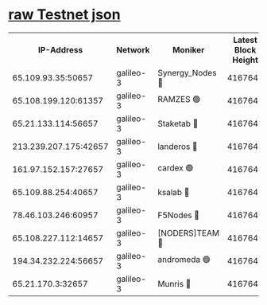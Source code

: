 [raw Testnet json](https://rpc-check.androt.stavr.tech/androt/rpcandrot_result.json)
=

<table><tr><th>IP-Address</th><th>Network</th><th>Moniker</th><th>Latest Block Height</th><th>Earliest Block Height</th><th>Catching Up</th><th>Tx Index</th><th>Voting Power</th><th>Scan Time</th></tr><tr><td>65.109.93.35:50657</td><td>galileo-3</td><td>Synergy_Nodes 🔴</td><td>4167648</td><td>0</td><td>False</td><td>on</td><td>960600</td><td>2023-12-10T11:18:29.860771621UTC</td></tr><tr><td>65.108.199.120:61357</td><td>galileo-3</td><td>RAMZES 🟢</td><td>4167646</td><td>1</td><td>False</td><td>on</td><td>0</td><td>2023-12-10T11:18:18.930343401UTC</td></tr><tr><td>65.21.133.114:56657</td><td>galileo-3</td><td>Staketab 🔴</td><td>4167648</td><td>90001</td><td>False</td><td>on</td><td>2</td><td>2023-12-10T11:18:30.838698072UTC</td></tr><tr><td>213.239.207.175:42657</td><td>galileo-3</td><td>landeros 🔴</td><td>4167644</td><td>2642001</td><td>False</td><td>on</td><td>72</td><td>2023-12-10T11:18:08.977611428UTC</td></tr><tr><td>161.97.152.157:27657</td><td>galileo-3</td><td>cardex 🟢</td><td>4167648</td><td>2945323</td><td>False</td><td>on</td><td>0</td><td>2023-12-10T11:18:30.205339996UTC</td></tr><tr><td>65.109.88.254:40657</td><td>galileo-3</td><td>ksalab 🔴</td><td>4167645</td><td>3000356</td><td>False</td><td>on</td><td>31927</td><td>2023-12-10T11:18:14.474680997UTC</td></tr><tr><td>78.46.103.246:60957</td><td>galileo-3</td><td>F5Nodes 🔴</td><td>4167648</td><td>3057001</td><td>False</td><td>off</td><td>24</td><td>2023-12-10T11:18:30.491029025UTC</td></tr><tr><td>65.108.227.112:14657</td><td>galileo-3</td><td>[NODERS]TEAM 🔴</td><td>4167644</td><td>3176323</td><td>False</td><td>on</td><td>959619</td><td>2023-12-10T11:18:09.309303847UTC</td></tr><tr><td>194.34.232.224:56657</td><td>galileo-3</td><td>andromeda 🟢</td><td>4167645</td><td>4067645</td><td>False</td><td>off</td><td>0</td><td>2023-12-10T11:18:14.144299822UTC</td></tr><tr><td>65.21.170.3:32657</td><td>galileo-3</td><td>Munris 🔴</td><td>4167646</td><td>4067646</td><td>False</td><td>off</td><td>414</td><td>2023-12-10T11:18:21.358036992UTC</td></tr></table>
